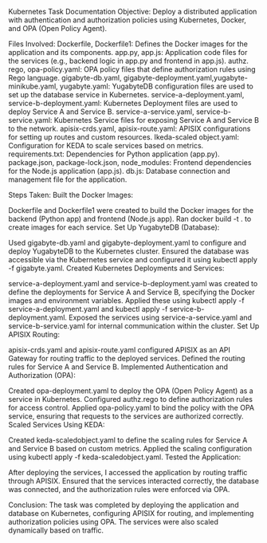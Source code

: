 Kubernetes Task Documentation
Objective:
Deploy a distributed application with authentication and authorization policies using Kubernetes, Docker, and OPA (Open Policy Agent).



Files Involved:
Dockerfile, Dockerfile1: Defines the Docker images for the application and its components.
app.py, app.js: Application code files for the services (e.g., backend logic in app.py and frontend in app.js).
authz. rego, opa-policy.yaml: OPA policy files that define authorization rules using Rego language.
gigabyte-db.yaml, gigabyte-deployment.yaml,yugabyte-minikube.yaml, yugabyte.yaml: YugabyteDB configuration files are used to set up the database service in Kubernetes.
service-a-deployment.yaml, service-b-deployment.yaml: Kubernetes Deployment files are used to deploy Service A and Service B.
service-a-service.yaml, service-b-service.yaml: Kubernetes Service files for exposing Service A and Service B to the network.
apisix-crds.yaml, apisix-route.yaml: APISIX configurations for setting up routes and custom resources.
Ikeda-scaled object.yaml: Configuration for KEDA to scale services based on metrics.
requirements.txt: Dependencies for Python application (app.py).
package.json, package-lock.json, node_modules: Frontend dependencies for the Node.js application (app.js).
db.js: Database connection and management file for the application.



Steps Taken:
Built the Docker Images:

Dockerfile and Dockerfile1 were created to build the Docker images for the backend (Python app) and frontend (Node.js app).
Ran docker build -t <image-name> . to create images for each service.
Set Up YugabyteDB (Database):

Used gigabyte-db.yaml and gigabyte-deployment.yaml to configure and deploy YugabyteDB to the Kubernetes cluster.
Ensured the database was accessible via the Kubernetes service and configured it using kubectl apply -f gigabyte.yaml.
Created Kubernetes Deployments and Services:

service-a-deployment.yaml and service-b-deployment.yaml was created to define the deployments for Service A and Service B, specifying the Docker images and environment variables.
Applied these using kubectl apply -f service-a-deployment.yaml and kubectl apply -f service-b-deployment.yaml.
Exposed the services using service-a-service.yaml and service-b-service.yaml for internal communication within the cluster.
Set Up APISIX Routing:

apisix-crds.yaml and apisix-route.yaml configured APISIX as an API Gateway for routing traffic to the deployed services.
Defined the routing rules for Service A and Service B.
Implemented Authentication and Authorization (OPA):

Created opa-deployment.yaml to deploy the OPA (Open Policy Agent) as a service in Kubernetes.
Configured authz.rego to define authorization rules for access control.
Applied opa-policy.yaml to bind the policy with the OPA service, ensuring that requests to the services are authorized correctly.
Scaled Services Using KEDA:

Created keda-scaledobject.yaml to define the scaling rules for Service A and Service B based on custom metrics.
Applied the scaling configuration using kubectl apply -f keda-scaledobject.yaml.
Tested the Application:

After deploying the services, I accessed the application by routing traffic through APISIX.
Ensured that the services interacted correctly, the database was connected, and the authorization rules were enforced via OPA.

Conclusion:
The task was completed by deploying the application and database on Kubernetes, configuring APISIX for routing, and implementing authorization policies using OPA. The services were also scaled dynamically based on traffic.

